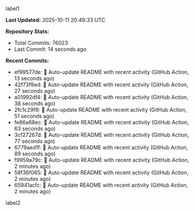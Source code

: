 
label1 
<!-- ACTIVITY_START -->
**Last Updated:** 2025-10-11 20:49:33 UTC

**Repository Stats:**
- Total Commits: 76023
- Last Commit: 14 seconds ago

**Recent Commits:**
- ef99577de: 🤖 Auto-update README with recent activity (GitHub Action, 13 seconds ago)
- 42f73f9ed: 🤖 Auto-update README with recent activity (GitHub Action, 27 seconds ago)
- a01992df4: 🤖 Auto-update README with recent activity (GitHub Action, 38 seconds ago)
- 2fc1c29f8: 🤖 Auto-update README with recent activity (GitHub Action, 51 seconds ago)
- fe86a68ec: 🤖 Auto-update README with recent activity (GitHub Action, 63 seconds ago)
- 3cf27267d: 🤖 Auto-update README with recent activity (GitHub Action, 77 seconds ago)
- 6779aed1f: 🤖 Auto-update README with recent activity (GitHub Action, 89 seconds ago)
- f9959a79c: 🤖 Auto-update README with recent activity (GitHub Action, 2 minutes ago)
- 58f36f065: 🤖 Auto-update README with recent activity (GitHub Action, 2 minutes ago)
- 65941acfc: 🤖 Auto-update README with recent activity (GitHub Action, 2 minutes ago)
<!-- ACTIVITY_END -->

label2

